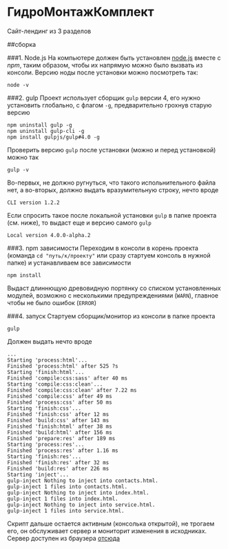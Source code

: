 # ГидроМонтажКомплект
Сайт-лендинг из 3 разделов

##сборка

###1. Node.js
На компьютере должен быть установлен [node.js](https://nodejs.org/en/download/) вместе с _npm_, таким образом, чтобы их напрямую можно было вызвать из консоли. Версию ноды после установки можно посмотреть так:
```
node -v
```
###2. gulp
Проект использует сборщик `gulp` версии 4, его нужно установить глобально, с флагом `-g`, предварительно грохнув старую версию
```
npm uninstall gulp -g
npm uninstall gulp-cli -g
npm install gulpjs/gulp#4.0 -g
```
Проверить версию `gulp` после установки (можно и перед установкой) можно так
```
gulp -v
```
Во-первых, не должно ругнуться, что такого испольнительного файла нет, а во-вторых, должно выдать вразумительную строку, нечто вроде
```
CLI version 1.2.2
```
Если спросить такое после локальной установки `gulp` в папке проекта (см. ниже), то выдаст еще и версию самого `gulp`
```
Local version 4.0.0-alpha.2
```
###3. npm зависимости
Переходим в консоли в корень проекта (команда `cd "путь/к/проекту"` или сразу стартуем консоль в нужной папке) и устанавливаем все зависимости
```
npm install
```
Выдаст длиннющую древовидную портянку со списком установленных модулей, возможно с несколькими предупреждениями (`WARN`), главное чтобы не было ошибок (`ERROR`) 

###4. запуск
Стартуем сборщик/монитор из консоли в папке проекта
```
gulp
```
Должен выдать нечто вроде
```
...
Starting 'process:html'...
Finished 'process:html' after 525 ?s
Starting 'finish:html'...
Finished 'compile:css:sass' after 40 ms
Starting 'compile:css:clean'...
Finished 'compile:css:clean' after 7.22 ms
Finished 'compile:css' after 49 ms
Finished 'process:css' after 50 ms
Starting 'finish:css'...
Finished 'finish:css' after 12 ms
Finished 'build:css' after 143 ms
Finished 'finish:html' after 38 ms
Finished 'build:html' after 156 ms
Finished 'prepare:res' after 189 ms
Starting 'process:res'...
Finished 'process:res' after 1.16 ms
Starting 'finish:res'...
Finished 'finish:res' after 32 ms
Finished 'build:res' after 226 ms
Starting 'inject'...
gulp-inject Nothing to inject into contacts.html.
gulp-inject 1 files into contacts.html.
gulp-inject Nothing to inject into index.html.
gulp-inject 1 files into index.html.
gulp-inject Nothing to inject into service.html.
gulp-inject 1 files into service.html.
```
Скрипт дальше остается активным (консолька открытой), не трогаем его, он обслуживает сервер и мониторит изменения в исходниках. Сервер доступен из браузера [отсюда](http://localhost:8080)  
